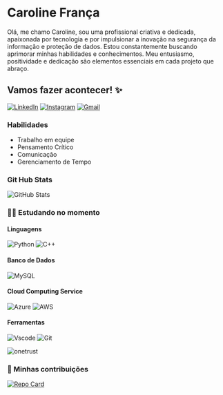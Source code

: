 # Caroline França
Olá, me chamo Caroline, sou uma profissional criativa e dedicada, apaixonada por tecnologia e por impulsionar a inovação na segurança da informação e proteção de dados. Estou constantemente buscando aprimorar minhas habilidades e conhecimentos. Meu entusiasmo, positividade e dedicação são elementos essenciais em cada projeto que abraço. 

## Vamos fazer acontecer! ✨
[![LinkedIn](https://img.shields.io/badge/LinkedIn-FF69B4?style=for-the-badge&logo=linkedin&logoColor=white)](https://www.linkedin.com/in/caroline-monteiro-ba4980203/)
[![Instagram](https://img.shields.io/badge/-Instagram-FF69B4?style=for-the-badge&logo=instagram&logoColor=white)](https://www.instagram.com/monteiroocaroline/)
[![Gmail](https://img.shields.io/badge/Gmail-FF69B4?style=for-the-badge&logo=gmail&logoColor=white)](mailto:SEUGMAIL)
### Habilidades
- Trabalho em equipe 
- Pensamento Crítico 
- Comunicação
- Gerenciamento de Tempo 

### Git Hub Stats
![GitHub Stats](https://github-readme-stats.vercel.app/api?username=Carolinefrancaa&theme=transparent&bg_color=000&border_color=FF1493&show_icons=true&icon_color=FF00FF&title_color=FF69B4&text_color=FFF)
### 👨‍💻 Estudando no momento 
#### Linguagens
![Python](https://img.shields.io/badge/python-3670A0?style=for-the-badge&logo=python&logoColor=ffdd54) ![C++](https://img.shields.io/badge/C%2B%2B-00599C?style=for-the-badge&logo=c%2B%2B&logoColor=white)
#### Banco de Dados
![MySQL](https://img.shields.io/badge/MySQL-00000F?style=for-the-badge&logo=mysql&logoColor=white)
#### Cloud Computing Service
![Azure](https://img.shields.io/badge/Azure-blue?style=for-the-badge&logo=microsoft%20azure&logoColor=blue&labelColor=FFFFFF&link=https%3A%2F%2Fimages.app.goo.gl%2FK7PN1jYJd57x4q7A8)
![AWS](https://img.shields.io/badge/AWS-000.svg?style=for-the-badge&logo=amazon-aws&logoColor=white)
#### Ferramentas
![Vscode](https://img.shields.io/badge/Vscode-007ACC?style=for-the-badge&logo=visual-studio-code&logoColor=white)
![Git](https://img.shields.io/badge/GIT-E44C30?style=for-the-badge&logo=git&logoColor=white)

![onetrust](https://img.shields.io/badge/OneTrust-32CD32?style=flat-square&logo=&logoColor=white)



### 🌱 Minhas contribuições
[![Repo Card](https://github-readme-stats.vercel.app/api/pin/?username=carolinefrancaa&repo=dio-lab-open-source&bg_color=000&border_color=FF1493&show_icons=true&icon_color=30A3DC&title_color=ff69b4&text_color=FFF)](https://github.com/Carolinefrancaa/dio-lab-open-source)
